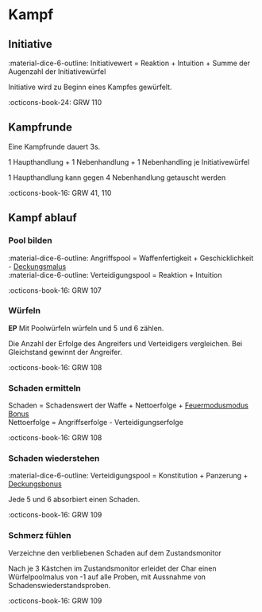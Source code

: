 # Kampf

## Initiative

:material-dice-6-outline: Initiativewert = Reaktion + Intuition + Summe der Augenzahl der Initiativewürfel

Initiative wird zu Beginn eines Kampfes gewürfelt.

:octicons-book-24: GRW 110

## Kampfrunde

Eine Kampfrunde dauert 3s.

1 Haupthandlung + 1 Nebenhandlung + 1 Nebenhandling je Initiativewürfel

1 Haupthandlung kann gegen 4 Nebenhandlung getauscht werden

:octicons-book-16: GRW 41, 110

## Kampf ablauf

### Pool bilden

:material-dice-6-outline: Angriffspool = Waffenfertigkeit + Geschicklichkeit - [Deckungsmalus](status.md#deckung)  
:material-dice-6-outline: Verteidigungspool = Reaktion + Intuition

:octicons-book-16: GRW 107

### Würfeln

**EP** Mit Poolwürfeln würfeln und 5 und 6 zählen.

Die Anzahl der Erfolge des Angreifers und Verteidigers vergleichen. Bei Gleichstand gewinnt der Angreifer.

:octicons-book-16: GRW 108

### Schaden ermitteln

Schaden = Schadenswert der Waffe + Nettoerfolge + [Feuermodusmodus Bonus](waffen.md#feuermodi)  
Nettoerfolge = Angriffserfolge - Verteidigungserfolge

:octicons-book-16: GRW 108

### Schaden wiederstehen

:material-dice-6-outline: Verteidigungspool = Konstitution + Panzerung + [Deckungsbonus](status.md#deckung)

Jede 5 und 6 absorbiert einen Schaden.

:octicons-book-16: GRW 109

### Schmerz fühlen

Verzeichne den verbliebenen Schaden auf dem Zustandsmonitor

Nach je 3 Kästchen im Zustandsmonitor erleidet der Char einen Würfelpoolmalus von -1 auf alle Proben, mit Aussnahme von Schadenswiederstandsproben.

:octicons-book-16: GRW 109
